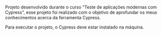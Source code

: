Projeto desenvolvido durante o curso "Teste de aplicações modernas com Cypress", esse projeto foi realizado com o objetivo de aprofundar os meus conhecimentos acerca da ferramenta Cypress.

Para executar o projeto, o Cypress deve estar instalado na máquina.
